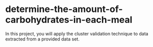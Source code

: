 # determine-the-amount-of-carbohydrates-in-each-meal
In this project, you will apply the cluster validation technique to data extracted from a provided data set.
